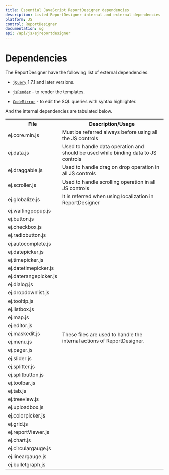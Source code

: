 ```yaml
---
title: Essential JavaScript ReportDesigner dependencies
description: Listed ReportDesigner internal and external dependencies
platform: JS
control: ReportDesigner
documentation: ug
api: /api/js/ejreportdesigner
---
```

# Dependencies

The ReportDesigner have the following list of external dependencies.

* [`jQuery`](http://jquery.com "jQuery") 1.7.1 and later versions.

* [`jsRender`](https://github.com/borismoore/jsrender "jsRender") - to render the templates.

* [`CodeMirror`](https://github.com/codemirror/CodeMirror "CodeMirror") - to edit the SQL queries with syntax highlighter.

And the internal dependencies are tabulated below.

<table>
    <tr>
        <th>
            File
        </th>
        <th>
            Description/Usage
        </th>
    </tr>
    <tr>
        <td>
            ej.core.min.js
        </td>
        <td>
            Must be referred always before using all the JS controls
        </td>
    </tr>
    <tr>
        <td>
            ej.data.js
        </td>
        <td>
            Used to handle data operation and should be used while binding data to JS controls
        </td>
    </tr>
    <tr>
        <td>
            ej.draggable.js
        </td>
        <td>
          Used to handle drag on drop operation in all JS controls
        </td>
    </tr>
    <tr>
        <td>
            ej.scroller.js
        </td>
        <td>
           Used to handle scrolling operation in all JS controls
        </td>
    </tr>
    <tr>
        <td>
            ej.globalize.js
        </td>
        <td>
          It is referred when using localization in ReportDesigner
        </td>
    </tr>
    <tr>
        <td>
            ej.waitingpopup.js
        </td>
        <td rowspan="32">
        These files are used to handle the internal actions of ReportDesigner.
        </td>
    </tr>
    <tr>
        <td>
            ej.button.js
        </td>
    </tr>
    <tr>
        <td>
            ej.checkbox.js
        </td>
    </tr>
    <tr>
        <td>
            ej.radiobutton.js
        </td>
    </tr>
    <tr>
        <td>
            ej.autocomplete.js
        </td>
    </tr>
    <tr>
        <td>
            ej.datepicker.js
        </td>
    </tr>
    <tr>
        <td>
            ej.timepicker.js
        </td>
    </tr>
    <tr>
        <td>
            ej.datetimepicker.js
        </td>
    </tr>
    <tr>
        <td>
            ej.daterangepicker.js
        </td>
    </tr>
    <tr>
        <td>
            ej.dialog.js
        </td>
    </tr>
    <tr>
        <td>
            ej.dropdownlist.js
        </td>
    </tr>
    <tr>
        <td>
            ej.tooltip.js
        </td>
    </tr>
    <tr>
        <td>
            ej.listbox.js
        </td>
    </tr>
    <tr>
        <td>
            ej.map.js
        </td>
    </tr>
    <tr>
        <td>
            ej.editor.js
        </td>
    </tr>
    <tr>
        <td>
            ej.maskedit.js
        </td>
    </tr>
    <tr>
        <td>
            ej.menu.js
        </td>
    </tr>
    <tr>
        <td>
            ej.pager.js
        </td>
    </tr>
    <tr>
        <td>
            ej.slider.js
        </td>
    </tr>
    <tr>
        <td>
            ej.splitter.js
        </td>
    </tr>        
    <tr>
        <td>
            ej.splitbutton.js
        </td>
    </tr>
    <tr>
        <td>
            ej.toolbar.js
        </td>
    </tr>
    <tr>
        <td>
            ej.tab.js
        </td>
    </tr>
    <tr>
        <td>
            ej.treeview.js
        </td>
    </tr>
    <tr>
        <td>
            ej.uploadbox.js
        </td>
    </tr>
    <tr>
        <td>
            ej.colorpicker.js
        </td>
    </tr>
    <tr>
        <td>
            ej.grid.js
        </td>
    </tr>
    <tr>
        <td>
            ej.reportViewer.js
        </td>
    </tr>
    <tr>
        <td>
            ej.chart.js
        </td>
    </tr>
    <tr>
        <td>
            ej.circulargauge.js
        </td>
    </tr>
    <tr>
        <td>
            ej.lineargauge.js
        </td>
    </tr>
    <tr>
        <td>
            ej.bulletgraph.js
        </td>
    </tr>

</table>
